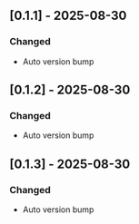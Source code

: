 ## [0.1.1] - 2025-08-30

### Changed
- Auto version bump

## [0.1.2] - 2025-08-30

### Changed
- Auto version bump

## [0.1.3] - 2025-08-30

### Changed
- Auto version bump

